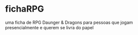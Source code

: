 # fichaRPG
uma ficha de RPG Daunger &amp; Dragons para pessoas que jogam presencialmente e querem se livra do papel

